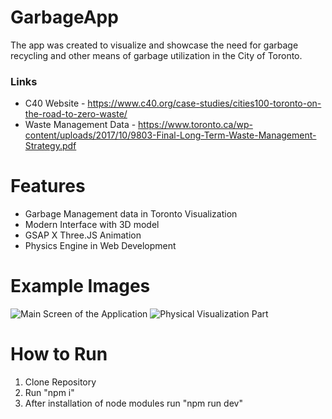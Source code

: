 # GarbageApp
The app was created to visualize and showcase the need for garbage recycling and other means of garbage utilization in the City of Toronto. 
### Links
- C40 Website - https://www.c40.org/case-studies/cities100-toronto-on-the-road-to-zero-waste/
- Waste Management Data - https://www.toronto.ca/wp-content/uploads/2017/10/9803-Final-Long-Term-Waste-Management-Strategy.pdf
# Features
- Garbage Management data in Toronto Visualization
- Modern Interface with 3D model
- GSAP X Three.JS Animation
- Physics Engine in Web Development
# Example Images
![Main Screen of the Application](https://github.com/ajemphilip/garbageApp/assets/56880827/2c4afe8f-4a11-4b02-af72-13d4b070916d)
![Physical Visualization Part](https://github.com/ajemphilip/garbageApp/assets/56880827/0bf8cea6-4924-4f46-afe3-c43a9cc008a6)
# How to Run
1. Clone Repository
2. Run "npm i"
3. After installation of node modules run "npm run dev"
